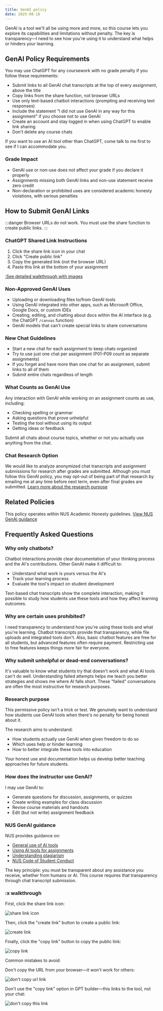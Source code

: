 ```yaml
---
title: GenAI policy
date: 2025-08-18
---
```


GenAI is a tool we'll all be using more and more, so this course lets you explore its capabilities and limitations without penalty. The key is transparency—I need to see how you're using it to understand what helps or hinders your learning.

## GenAI Policy Requirements

You may use ChatGPT for any coursework with no grade penalty if you follow these requirements:

- Submit links to all GenAI chat transcripts at the top of every assignment, above the title
- Copy links from the share function, not browser URLs
- Use only text-based chatbot interactions (prompting and receiving text responses)
- Include the statement "I did not use GenAI in any way for this assignment" if you choose not to use GenAI
- Create an account and stay logged in when using ChatGPT to enable link sharing
- Don't delete any course chats

If you want to use an AI tool other than ChatGPT, come talk to me first to see if I can accommodate you.

### Grade Impact

- GenAI use or non-use does not affect your grade if you declare it properly
- Assignments missing both GenAI links and non-use statement receive zero credit
- Non-declaration or prohibited uses are considered academic honesty violations, with serious penalties

## How to Submit GenAI Links

:::danger
Browser URLs do not work. You must use the share function to create public links.
:::

### ChatGPT Shared Link Instructions

1. Click the share link icon in your chat
2. Click "Create public link"
3. Copy the generated link (not the browser URL)
4. Paste this link at the bottom of your assignment

[:See detailed walkthrough with images](#x-walkthrough)

### Non-Approved GenAI Uses

- Uploading or downloading files to/from GenAI tools
- Using GenAI integrated into other apps, such as Microsoft Office, Google Docs, or custom IDEs
- Creating, editing, and chatting about docs within the AI interface (e.g. the ChatGPT `/canvas` function)
- GenAI models that can't create special links to share conversations

### New Chat Guidelines

- Start a new chat for each assignment to keep chats organized
- Try to use just one chat per assignment (P01-P09 count as separate assignments)
- If you forget and have more than one chat for an assignment, submit links to all of them
- Submit entire chats regardless of length

### What Counts as GenAI Use

Any interaction with GenAI while working on an assignment counts as use, including:

- Checking spelling or grammar
- Asking questions that prove unhelpful
- Testing the tool without using its output
- Getting ideas or feedback

Submit all chats about course topics, whether or not you actually use anything from the chat.

### Chat Research Option

We would like to analyze anonymized chat transcripts and assignment submissions for research after grades are submitted. Although you must follow this GenAI policy, you may opt-out of being part of that research by emailing me at any time before next term, even after final grades are submitted. [Learn more about the research purpose](#research-purpose)

## Related Policies

This policy operates within NUS Academic Honesty guidelines. [View NUS GenAI guidance](#nus-genai-guidance)

## Frequently Asked Questions

### Why only chatbots?

Chatbot interactions provide clear documentation of your thinking process and the AI's contributions. Other GenAI make it difficult to:

- Understand what work is yours versus the AI's
- Track your learning process
- Evaluate the tool's impact on student development

Text-based chat transcripts show the complete interaction, making it possible to study how students use these tools and how they affect learning outcomes.

### Why are certain uses prohibited?

I need transparency to understand how you're using these tools and what you're learning. Chatbot transcripts provide that transparency, while file uploads and integrated tools don't. Also, basic chatbot features are free for all students, but advanced features often require payment. Restricting use to free features keeps things more fair for everyone.

### Why submit unhelpful or dead-end conversations?

It's valuable to know what students try that doesn't work and what AI tools can't do well. Understanding failed attempts helps me teach you better strategies and shows me where AI falls short. These "failed" conversations are often the most instructive for research purposes.

### Research purpose

This permissive policy isn't a trick or test. We genuinely want to understand how students use GenAI tools when there's no penalty for being honest about it.

The research aims to understand:

- How students actually use GenAI when given freedom to do so
- Which uses help or hinder learning
- How to better integrate these tools into education

Your honest use and documentation helps us develop better teaching approaches for future students.

### How does the instructor use GenAI?

I may use GenAI to:

- Generate questions for discussion, assignments, or quizzes
- Create writing examples for class discussion
- Revise course materials and handouts
- Edit (but not write) assignment feedback

### NUS GenAI guidance

NUS provides guidance on:

- [General use of AI tools](https://libguides.nus.edu.sg/new2nus/acadintegrity#s-lib-ctab-22144949-4)
- [Using AI tools for assignments](https://libguides.nus.edu.sg/new2nus/acadintegrity#s-lib-ctab-22144949-5)
- [Understanding plagiarism](https://libguides.nus.edu.sg/copyright_essentials_teaching_learning_research/plagiarism)
- [NUS Code of Student Conduct](https://www.nus.edu.sg/celc/statements-and-e-resources-on-plagiarism/)

The key principle: you must be transparent about any assistance you receive, whether from humans or AI. This course requires that transparency through chat transcript submission.

### :x walkthrough

First, click the share link icon:

![share link icon](/images/chatgpt-share-link-icon.png)

Then, click the "create link" button to create a public link:

![create link](/images/chatgpt-public-link-create.png)

Finally, click the "copy link" button to copy the public link:

![copy link](/images/chatgpt-copy-link.png)

Common mistakes to avoid:

Don't copy the URL from your browser—it won't work for others:

![don't copy url link](/images/chatgpt-dont-copy-url.png)

Don't use the "copy link" option in GPT builder—this links to the tool, not your chat:

![don't copy this link](/images/chatgpt-dont-copy-link.png)
